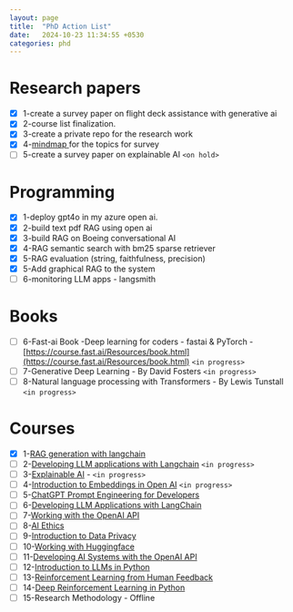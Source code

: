 ```yaml
---
layout: page
title:  "PhD Action List"
date:   2024-10-23 11:34:55 +0530
categories: phd
---
```

# Research papers

- [X] 1-create a survey paper on flight deck assistance with generative ai
- [X] 2-course list finalization.
- [X] 3-create a private repo for the research work
- [X] 4-[mindmap ](https://excalidraw.com/#room=105e034dff386f4b99a0,RTYch2fYRiyqwrsYZtc4TQ)for the topics for survey
- [ ] 5-create a survey paper on explainable AI  `<on hold>`

# Programming

* [X] 1-deploy gpt4o in my azure open ai.
* [X] 2-build text pdf RAG using open ai
* [X] 3-build RAG on Boeing conversational AI
* [X] 4-RAG semantic search with bm25 sparse retriever
* [X] 5-RAG evaluation (string, faithfulness, precision)
* [X] 5-Add graphical RAG to the system
* [ ] 6-monitoring LLM apps - langsmith

# Books

* [ ] 6-Fast-ai Book -Deep learning for coders - fastai & PyTorch -  [https://course.fast.ai/Resources/book.html](https://course.fast.ai/Resources/book.html) `<in progress>`
* [ ] 7-Generative Deep Learning - By David Fosters `<in progress>`
* [ ] 8-Natural language processing with Transformers - By Lewis Tunstall `<in progress> `

# Courses

* [X] 1-[RAG generation with langchain](https://app.datacamp.com/learn/courses/retrieval-augmented-generation-rag-with-langchain)
* [ ] 2-[Developing LLM applications with Langchain](https://app.datacamp.com/learn/courses/developing-llm-applications-with-langchain) `<in progress>`
* [ ] 3-[Explainable AI](https://campus.datacamp.com/courses/explainable-artificial-intelligence-xai-concepts](https://campus.datacamp.com/courses/explainable-artificial-intelligence-xai-conccepts)) - `<in progress>`
* [ ] 4-[Introduction to Embeddings in Open AI](https://app.datacamp.com/learn/courses/introduction-to-embeddings-with-the-openai-api) `<in progress>`
* [ ] 5-[ChatGPT Prompt Engineering for Developers](https://app.datacamp.com/learn/courses/chatgpt-prompt-engineering-for-developers)
* [ ] 6-[Developing LLM Applications with LangChain](https://app.datacamp.com/learn/courses/developing-llm-applications-with-langchain)
* [ ] 7-[Working with the OpenAI API](https://app.datacamp.com/learn/courses/working-with-the-openai-api)
* [ ] 8-[AI Ethics](https://app.datacamp.com/learn/courses/ai-ethics)
* [ ] 9-[Introduction to Data Privacy](https://app.datacamp.com/learn/courses/introduction-to-data-privacy)
* [ ] 10-[Working with Huggingface](https://app.datacamp.com/learn/courses/working-with-hugging-face)
* [ ] 11-[Developing AI Systems with the OpenAI API](https://app.datacamp.com/learn/courses/developing-ai-systems-with-the-openai-api)
* [ ] 12-[Introduction to LLMs in Python](https://app.datacamp.com/learn/courses/introduction-to-llms-in-python)
* [ ] 13-[Reinforcement Learning from Human Feedback](https://app.datacamp.com/learn/courses/reinforcement-learning-from-human-feedback-rlhf)
* [ ] 14-[Deep Reinforcement Learning in Python](https://app.datacamp.com/learn/courses/deep-reinforcement-learning-in-python)
* [ ] 15-Research Methodology - Offline
